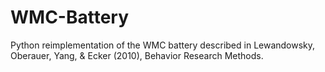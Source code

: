 # WMC-Battery

Python reimplementation of the WMC battery described in Lewandowsky, Oberauer, Yang, & Ecker (2010), Behavior Research Methods.